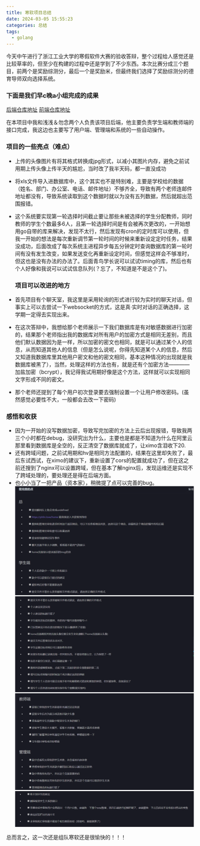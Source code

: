 ```yaml
---
title: 寒软项目总结
date: 2024-03-05 15:55:23
categories: 总结
tags:
  - golang
---
```


今天中午进行了浙江工业大学的寒假软件大赛的验收答辩，整个过程给人感觉还是比较草率的，但至少在构建的过程中还是学到了不少东西。本次比赛分成三个题目，前两个是奖励综测分，最后一个是奖励米，但最终我们选择了奖励综测分的德育导师双向选择系统。

### 下面是我们早c晚a小组完成的成果

[后端仓库地址](https://github.com/Penryn/SelectionSystem-Back)
[前端仓库地址](https://github.com/xixiIBN5100/Mutual_Mentor_Selection_front)

在本项目中我和浅浅＆勿念两个人负责该项目后端，他主要负责学生端和教师端的接口完成，我这边也主要写了用户端、管理端和系统的一些自动操作。

### 项目的一些亮点（难点）
* 上传的头像图片有将其格式转换成jpg形式，以减小其图片内存，避免之前试用期上传头像上传半天的尴尬，当时改了我半天码，都一直没成功

* 将xls文件导入进数据库中，这个其实也不是特别难，主要是学校给的数据（姓名、部门、办公室、电话、邮件地址）不够齐全，导致有两个老师连邮件地址都没有，导致系统读取到这个数据时就以为没有五列数据，然后就超出范围报错。

* 这个系统要实现第一轮选择时间截止要让那些未被选择的学生分配教师，同时教师的学生个数最多6人，且第一轮选择时间是有会被再次更改的，一开始想用go自带的库来解决，发现不太行，然后发现有cron的定时库可以使用，但我一开始的想法是每次重新调节第一轮时间的时候来重新设定定时任务，结果没成功，后面改成了每次系统主进程异步每五分钟定时查询数据库的第一轮时间有没有发生改变，如果发送变化再重新设定时间，但感觉这样会不够准时，但这也是没有办法的办法了。后面青鸟学长说可以试试timing的库，然后也有个人好像和我说可以试试信息队列(？忘了，不知道是不是这个了)。

  ### 项目可以改进的地方
* 首先项目有个聊天室，我这里是采用轮询的形式进行较为实时的聊天对话，但事实上可以去尝试一下websocket的方式，这是真·实时对话的正确选择，这学期一定得去实现出来。
* 在这次答辩中，我想给那个老师展示一下我们数据库是有对敏感数据进行加密的，结果那个老师指出我的数据库对所有用户的加密方式是相同无差别，而且他们默认数据因为是一样，所以加密的密文也相同，就是可以通过某个人的信息，从而知道其他人的信息（但是怎么说呢，你得先知道某个人的信息，然后又知道我数据库里其他用户密文和他的密文相同，基本这种情况的出现就是我数据库被黑了），当然，处理这样的方法也有，就是还有个加密方法————加盐加密（bcrypt），我记得我试用期好像是这个方法，这样就可以实现相同文字形成不同的密文。
* 那个老师还提到了每个用户初次登录要去强制设置一个让用户修改密码。(虽然感觉必要性不大，一般都会去改一下密码)

### 感悟和收获
* 因为一开始的没写数据加密，导致写完加密的方法上云后出现报错，导致我两三个小时都在debug，没研究出为什么，主要也是都是不知道为什么在阿里云那里看到数据库是全空的，反正清空了数据库就成了，让ximo含泪收下20.
* 还有跨域问题，之前试用期和hv是相同方法配置的，结果在这里却失败了，最后东试西试，在ximo的建议下，重新设置了cors的配置就成功了，但在这之前还搜到了nginx可以设置跨域，但在基本了解nginx后，发现运维还是实现不了跨域处理的，要处理还是得在后端方面。
* 也小小当了一把产品（资本家），稍微提了点可以完善的bug。
![图片](https://github.com/Penryn/picture/blob/main/101.png?raw=true)
![图片](https://github.com/Penryn/picture/blob/main/102.png?raw=true)
![图片](https://github.com/Penryn/picture/blob/main/103.png?raw=true)
![图片](https://github.com/Penryn/picture/blob/main/104.png?raw=true)

总而言之，这一次还是组队寒软还是很愉快的！！！